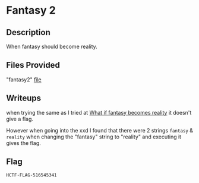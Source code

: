 # Fantasy 2

## Description
When fantasy should become reality.

## Files Provided
"fantasy2" [file](./Fantasy%202/fantasy2)

## Writeups
when trying the same as I tried at [What if fantasy becomes reality](./What%20if%20fantasy%20becomes%20reality.md) it doesn't give a flag.

However when going into the xxd I found that there were 2 strings `fantasy` & `reality` when changing the "fantasy" string to "reality" and executing it gives the flag.

## Flag
```
HCTF-FLAG-516545341
```